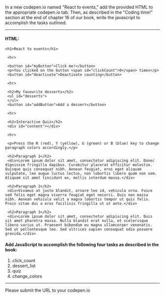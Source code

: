 In a new codepen.io named "React to events," add the provided HTML to the appropriate codepen.io tab. Then, as described in the "Coding time!" section at the end of chapter 16 of our book, write the javascript to accomplish the tasks outlined.

---

#### HTML:

```
<h1>React to events</h1>

 <hr>

 <button id="myButton">Click me!</button>
 <p>You clicked on the button <span id="clickCount">0</span> times</p>
 <button id="deactivate">Deactivate counting</button>

 <hr>

 <h2>My favourite desserts</h2>
 <ul id="desserts">
 </ul>
 <button id="addButton">Add a dessert</button>

 <hr>

 <h2>Interactive Quiz</h2>
 <div id="content"></div>

 <hr>

 <p>Press the R (red), Y (yellow), G (green) or B (blue) key to change paragraph colors accordingly.</p>

 <h2>Paragraph 1</h2>
 <div>Lorem ipsum dolor sit amet, consectetur adipiscing elit. Donec dignissim fringilla dapibus. Curabitur placerat efficitur molestie. Quisque quis consequat nibh. Aenean feugiat, eros eget aliquam vulputate, leo augue luctus lectus, non lobortis libero quam non sem. Aliquam sit amet tincidunt ex, mollis interdum massa.</div>

 <h2>Paragraph 2</h2>
 <div>Vivamus at justo blandit, ornare leo id, vehicula urna. Fusce sed felis eget magna viverra feugiat eget necorci. Duis non massa nibh. Aenean vehicula velit a magna lobortis tempor ut quis felis. Proin vitae dui a eros facilisis fringilla ut ut ante.</div>

 <h2>Paragraph 3</h2>
 <div>Lorem ipsum dolor sit amet, consectetur adipiscing elit. Duis sit amet pharetra massa. Nulla blandit erat nulla, et scelerisque libero varius ut. Praesent bibendum eu magna ullamcorper venenatis. Sed ut pellentesque leo. Sed ultrices sapien consequat odio posuere gravida.</div>
```

#### Add JavaScript to accomplish the following four tasks as described in the book:

1. click_count
2. dessert_list
3. quiz
4. change_colors

---

Please submit the URL to your codepen.io
